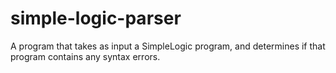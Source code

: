 # simple-logic-parser
A program that takes as input a SimpleLogic program, and determines if that program contains any syntax errors.
